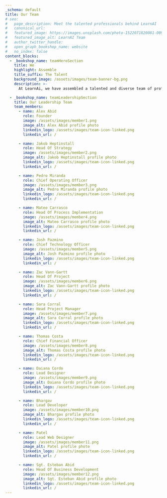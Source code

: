```yaml
---
_schema: default
title: Our Team
# seo:
#   page_description: Meet the talented professionals behind LearnAI
#   canonical_url:
#   featured_image: https://images.unsplash.com/photo-1522071820081-009f0129c71c
#   featured_image_alt: LearnAI Team
#   author_twitter_handle:
#   open_graph_bookshop_name: website
#   no_index: false
content_blocks:
  - _bookshop_name: teamHeroSection
    title: We
    highlight: Assemble
    title_suffix: The Talent
    background_image: /assets/images/team-banner-bg.png
    description: >-
      At LearnAi, we have assembled a talented and diverse team of professionals to help us achieve our goals. Each member of our team brings unique skills and experience to the table, allowing us to offer comprehensive and cutting-edge solutions to our clients.

  - _bookshop_name: teamLeadershipSection
    title: Our Leadership Team
    team_members:
      - name: Alex Abid
        role: Founder
        image: /assets/images/member1.png
        image_alt: Alex Abid profile photo
        linkedin_logo: /assets/images/team-icon-linked.png
        linkedin_url: /

      - name: Jakob Heptinstall
        role: Head Of Strategy
        image: /assets/images/member2.png
        image_alt: Jakob Heptinstall profile photo
        linkedin_logo: /assets/images/team-icon-linked.png
        linkedin_url: /

      - name: Pedro Miranda
        role: Chief Operating Officer
        image: /assets/images/member3.png
        image_alt: Pedro Miranda profile photo
        linkedin_logo: /assets/images/team-icon-linked.png
        linkedin_url: /

      - name: Mateo Carrasco
        role: Head Of Process Implementation
        image: /assets/images/member4.png
        image_alt: Mateo Carrasco profile photo
        linkedin_logo: /assets/images/team-icon-linked.png
        linkedin_url: /

      - name: Josh Pazmino
        role: Chief Technology Officer
        image: /assets/images/member5.png
        image_alt: Josh Pazmino profile photo
        linkedin_logo: /assets/images/team-icon-linked.png
        linkedin_url: /

      - name: Zac Vann-Gartt
        role: Head Of Project
        image: /assets/images/member6.png
        image_alt: Zac Vann-Gartt profile photo
        linkedin_logo: /assets/images/team-icon-linked.png
        linkedin_url: /

      - name: Sara Corral
        role: Head Project Manager
        image: /assets/images/member7.png
        image_alt: Sara Corral profile photo
        linkedin_logo: /assets/images/team-icon-linked.png
        linkedin_url: /

      - name: Thomas Costa
        role: Chief Financial Officer
        image: /assets/images/member8.png
        image_alt: Thomas Costa profile photo
        linkedin_logo: /assets/images/team-icon-linked.png
        linkedin_url: /

      - name: Daiana Cordo
        role: Lead Designer
        image: /assets/images/member9.png
        image_alt: Daiana Cordo profile photo
        linkedin_logo: /assets/images/team-icon-linked.png
        linkedin_url: /

      - name: Bhargav
        role: Lead Developer
        image: /assets/images/member10.png
        image_alt: Bhargav profile photo
        linkedin_logo: /assets/images/team-icon-linked.png
        linkedin_url: /

      - name: Patel
        role: Lead Web Designer
        image: /assets/images/member11.png
        image_alt: Patel profile photo
        linkedin_logo: /assets/images/team-icon-linked.png
        linkedin_url: /

      - name: Sgt. Esteban Abid
        role: Head Of Business Development
        image: /assets/images/member12.png
        image_alt: Sgt. Esteban Abid profile photo
        linkedin_logo: /assets/images/team-icon-linked.png
        linkedin_url: /
---
```

